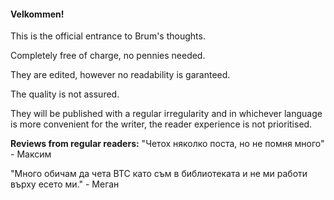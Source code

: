 
#### Velkommen!

This is the official entrance to Brum's thoughts. 

Completely free of charge, no pennies needed. 

They are edited, however no readability is garanteed. 

The quality is not assured. 

They will be published with a regular irregularity and in whichever language is more convenient for the writer, the reader experience is not prioritised. 

**Reviews from regular readers:**
"Четох няколко поста, но не помня много" - Максим

"Много обичам да чета BTC като съм в библиотеката и не ми работи върху есето ми." - Меган





